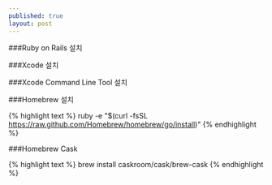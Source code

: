 ```yaml
---
published: true
layout: post
---
```


###Ruby on Rails 설치


###Xcode 설치


###Xcode Command Line Tool 설치


###Homebrew 설치

{% highlight text %}
ruby -e "$(curl -fsSL https://raw.github.com/Homebrew/homebrew/go/install)"
{% endhighlight %}
    

###Homebrew Cask

{% highlight text %}
brew install caskroom/cask/brew-cask
{% endhighlight %}    